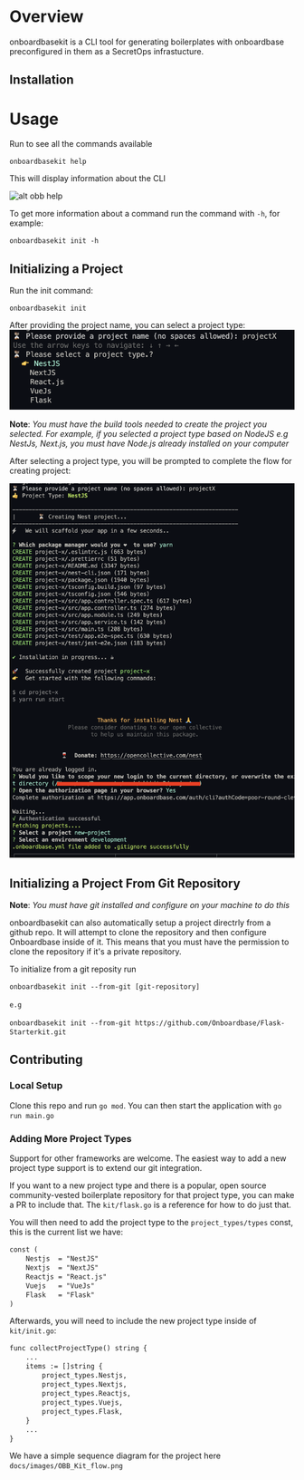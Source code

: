 # Overview
onboardbasekit is a CLI tool for generating boilerplates with onboardbase preconfigured in them as a SecretOps infrastucture.

## Installation

# Usage
Run to see all the commands available
```
onboardbasekit help
```

This will display information about the CLI

![alt obb help](./docs/images/onboardbasekit_help.png)

To get more information about a command run the command with `-h`, for example:
```
onboardbasekit init -h
```

## Initializing a Project
Run the init command:
```
onboardbasekit init
```
After providing the project name, you can select a project type:
![alt Init](./docs/images/obb_init.png)

**Note**: *You must have the build tools needed to create the project you selected. For example, if you selected a project type based on NodeJS e.g NestJs, Next.js, you must have Node.js already installed on your computer*

After selecting a project type, you will be prompted to complete the flow for creating project:

![alt Init](./docs/images/init_project.png)

## Initializing a Project From Git Repository
**Note**: *You must have git installed and configure on your machine to do this*

onboardbasekit can also automatically setup a project directrly from a github repo. It will attempt to clone the repository and then configure Onboardbase inside of it. This means that you must have the permission to clone the repository if it's a private repository.

To initialize from a git reposity run
```
onboardbasekit init --from-git [git-repository]

e.g

onboardbasekit init --from-git https://github.com/Onboardbase/Flask-Starterkit.git
```

## Contributing

### Local Setup
Clone this repo and run `go mod`. You can then start the application with `go run main.go`

### Adding More Project Types

Support for other frameworks are welcome. The easiest way to add a new project type support is to extend our git integration.

If you want to a new project type and there is a popular, open source community-vested boilerplate repository for that project type, you can make a PR to include that. The `kit/flask.go` is a reference for how to do just that.

You will then need to add the project type to the `project_types/types` const, this is the current list we have:
```
const (
	Nestjs  = "NestJS"
	Nextjs  = "NextJS"
	Reactjs = "React.js"
	Vuejs   = "VueJs"
	Flask   = "Flask"
)
```

Afterwards, you will need to include the new project type inside of `kit/init.go`:
```
func collectProjectType() string {
    ...
	items := []string {
		project_types.Nestjs,
		project_types.Nextjs,
		project_types.Reactjs,
		project_types.Vuejs,
		project_types.Flask,
	}
    ...
}

```

We have a simple sequence diagram for the project here `docs/images/OBB_Kit_flow.png`